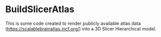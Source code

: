 # BuildSlicerAtlas
This is some code created to render publicly available atlas data (https://scalablebrainatlas.incf.org/) into a 3D Slicer Hierarchical model.
